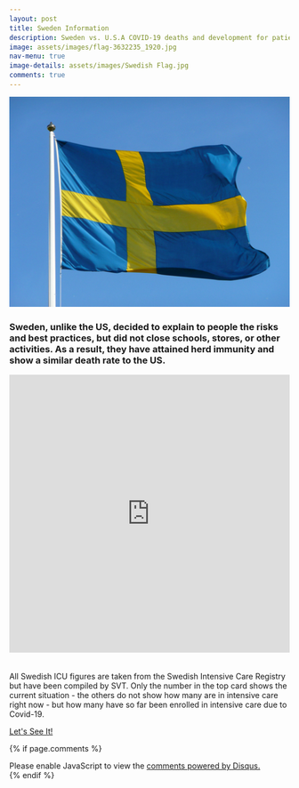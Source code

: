 ```yaml
---
layout: post
title: Sweden Information
description: Sweden vs. U.S.A COVID-19 deaths and development for patients in intensive care units with Covid-19 due to the coronavirus. 
image: assets/images/flag-3632235_1920.jpg
nav-menu: true
image-details: assets/images/Swedish Flag.jpg
comments: true
---
```

<img class="" style="" src="/assets/images/Swedish Flag.jpg" alt="">

<div class="inner">
  <h3>Sweden, unlike the US, decided  to explain to people the risks and best practices, 
    but did not close schools, stores, or other activities.  As a result, they have attained 
    herd immunity and show a similar death rate to the US.</h3>
    <iframe id="graph" src="https://ourworldindata.org/grapher/total-covid-deaths-per-million?tab=chart&yScale=log&year=latest&time=2020-01-31..latest&country=SWE~USA&region=Europe" loading="lazy" style="width: 100%; height: 500px; border: 0px none;"></iframe>
  <br><br>
</div>

All Swedish ICU figures are taken from the Swedish Intensive Care Registry but have been compiled by SVT. Only the number in the top card shows the current situation - the others do not show how many are in intensive care right now - but how many have so far been enrolled in intensive care due to Covid-19.

<a href="https://www.svt.se/datajournalistik/corona-i-intensivvarden/" class="button next scrolly" target="_blank">Let's See It!</a>

{% if page.comments %}
<div class="inner disqus">
    <div id="disqus_thread"></div>
    <script>
        var disqus_config = function () {
        this.page.url = '{{ page.url | absolute_url }}';  
        this.page.identifier = '{{ page.url }}'; 
        };
        (function() { // DON'T EDIT BELOW THIS LINE
        var d = document, s = d.createElement('script');
        s.src = 'https://joelhay-com.disqus.com/embed.js';
        s.setAttribute('data-timestamp', +new Date());
        (d.head || d.body).appendChild(s);
        })();
    </script>
    <noscript>Please enable JavaScript to view the <a href="https://disqus.com/?ref_noscript">comments powered by Disqus.</a></noscript>
</div>                         
{% endif %} 
